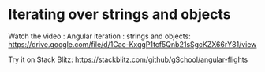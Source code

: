 # Iterating over strings and objects


Watch the video : Angular iteration : strings and objects: 
https://drive.google.com/file/d/1Cac-KxqgP1tcf5Qnb21sSgcKZX66rY81/view


Try it on Stack Blitz: 
https://stackblitz.com/github/gSchool/angular-flights





